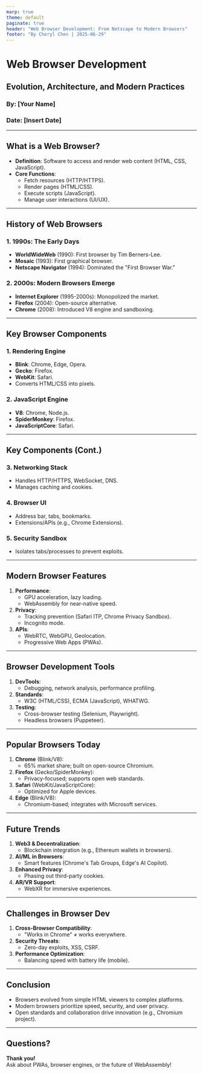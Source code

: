 ```yaml
---
marp: true
theme: default
paginate: true
header: "Web Browser Development: From Netscape to Modern Browsers"
footer: "By Cheryl Chen | 2025-06-29"
---
```


<!-- Title Slide -->
# Web Browser Development

## Evolution, Architecture, and Modern Practices

### By: [Your Name]

### Date: [Insert Date]

---

## What is a Web Browser?

- **Definition**: Software to access and render web content (HTML, CSS, JavaScript).
- **Core Functions**:
  - Fetch resources (HTTP/HTTPS).
  - Render pages (HTML/CSS).
  - Execute scripts (JavaScript).
  - Manage user interactions (UI/UX).

---

## History of Web Browsers

### 1. **1990s: The Early Days**

- **WorldWideWeb** (1990): First browser by Tim Berners-Lee.
- **Mosaic** (1993): First graphical browser.
- **Netscape Navigator** (1994): Dominated the "First Browser War."

### 2. **2000s: Modern Browsers Emerge**

- **Internet Explorer** (1995-2000s): Monopolized the market.
- **Firefox** (2004): Open-source alternative.
- **Chrome** (2008): Introduced V8 engine and sandboxing.

---

## Key Browser Components

### 1. **Rendering Engine**

- **Blink**: Chrome, Edge, Opera.
- **Gecko**: Firefox.
- **WebKit**: Safari.
- Converts HTML/CSS into pixels.

### 2. **JavaScript Engine**

- **V8**: Chrome, Node.js.
- **SpiderMonkey**: Firefox.
- **JavaScriptCore**: Safari.

---

## Key Components (Cont.)

### 3. **Networking Stack**

- Handles HTTP/HTTPS, WebSocket, DNS.
- Manages caching and cookies.

### 4. **Browser UI**

- Address bar, tabs, bookmarks.
- Extensions/APIs (e.g., Chrome Extensions).

### 5. **Security Sandbox**

- Isolates tabs/processes to prevent exploits.

---

## Modern Browser Features

1. **Performance**:
   - GPU acceleration, lazy loading.
   - WebAssembly for near-native speed.
2. **Privacy**:
   - Tracking prevention (Safari ITP, Chrome Privacy Sandbox).
   - Incognito mode.
3. **APIs**:
   - WebRTC, WebGPU, Geolocation.
   - Progressive Web Apps (PWAs).

---

## Browser Development Tools

1. **DevTools**:
   - Debugging, network analysis, performance profiling.
2. **Standards**:
   - W3C (HTML/CSS), ECMA (JavaScript), WHATWG.
3. **Testing**:
   - Cross-browser testing (Selenium, Playwright).
   - Headless browsers (Puppeteer).

---

## Popular Browsers Today

1. **Chrome** (Blink/V8):
   - 65% market share; built on open-source Chromium.
2. **Firefox** (Gecko/SpiderMonkey):
   - Privacy-focused; supports open web standards.
3. **Safari** (WebKit/JavaScriptCore):
   - Optimized for Apple devices.
4. **Edge** (Blink/V8):
   - Chromium-based; integrates with Microsoft services.

---

## Future Trends

1. **Web3 & Decentralization**:
   - Blockchain integration (e.g., Ethereum wallets in browsers).
2. **AI/ML in Browsers**:
   - Smart features (Chrome's Tab Groups, Edge's AI Copilot).
3. **Enhanced Privacy**:
   - Phasing out third-party cookies.
4. **AR/VR Support**:
   - WebXR for immersive experiences.

---

## Challenges in Browser Dev

1. **Cross-Browser Compatibility**:
   - "Works in Chrome" ≠ works everywhere.
2. **Security Threats**:
   - Zero-day exploits, XSS, CSRF.
3. **Performance Optimization**:
   - Balancing speed with battery life (mobile).

---

## Conclusion

- Browsers evolved from simple HTML viewers to complex platforms.
- Modern browsers prioritize speed, security, and user privacy.
- Open standards and collaboration drive innovation (e.g., Chromium project).

---

## Questions?

**Thank you!**  
Ask about PWAs, browser engines, or the future of WebAssembly!
